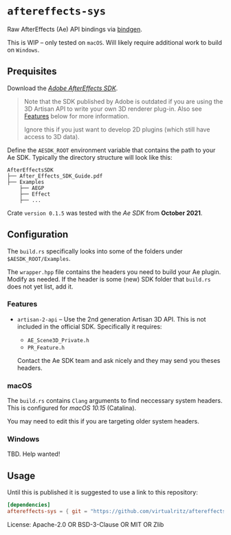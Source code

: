 # `aftereffects-sys`

Raw AfterEffects (Ae) API bindings via [bindgen](https://github.com/rust-lang/rust-bindgen).

This is WIP – only tested on `macOS`. Will likely require additional work to
build on `Windows`.

## Prequisites

Download the [*Adobe AfterEffects SDK*](https://console.adobe.io/downloads/ae).
> Note that the SDK published by Adobe is outdated if you are using the 3D
> Artisan API to write your own 3D renderer plug-in.
> Also see [Features](#features) below for more information.
>
> Ignore this if you just want to develop 2D plugins (which still have
access to 3D data).

Define the `AESDK_ROOT` environment variable that contains the path to your
Ae SDK. Typically the directory structure will look like this:

```
AfterEffectsSDK
├── After_Effects_SDK_Guide.pdf
├── Examples
    ├── AEGP
    ├── Effect
    ├── ...
```

Crate `version 0.1.5` was tested with the *Ae SDK* from **October 2021**.

## Configuration

The `build.rs` specifically looks into some of the folders under
`$AESDK_ROOT/Examples`.

The `wrapper.hpp` file contains the headers you need to build your Ae
plugin. Modify as needed. If the header is some (new) SDK folder that
`build.rs` does not yet list, add it.

### Features

* `artisan-2-api` – Use the 2nd generation Artisan 3D API. This is not
  included in the official SDK. Specifically it requires:
  * `AE_Scene3D_Private.h`
  * `PR_Feature.h`

  Contact the Ae SDK team and ask nicely and they may send you theses
  headers.

### macOS

The `build.rs` contains `Clang` arguments to find neccessary system headers.
This is configured for _macOS 10.15_ (Catalina).

You may need to edit this if you are targeting older system headers.

### Windows

TBD. Help wanted!

## Usage

Until this is published it is suggested to use a link to this repository:

```toml
[dependencies]
aftereffects-sys = { git = "https://github.com/virtualritz/aftereffects-sys" }
```

License: Apache-2.0 OR BSD-3-Clause OR MIT OR Zlib
